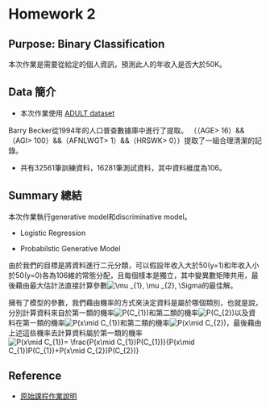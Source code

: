 
# Homework 2


## Purpose: Binary Classification

本次作業是需要從給定的個人資訊，預測此人的年收入是否大於50K。

## Data 簡介

* 本次作業使用 [ADULT dataset](https://archive.ics.uci.edu/ml/datasets/Adult)

Barry Becker從1994年的人口普查數據庫中進行了提取。 
（（AGE> 16）&&（AGI> 100）&&（AFNLWGT> 1）&&（HRSWK> 0））提取了一組合理清潔的記錄。

* 共有32561筆訓練資料，16281筆測試資料，其中資料維度為106。


## Summary 總結

本次作業執行generative model和discriminative model。

* Logistic Regression


* Probabilstic Generative Model

由於我們的目標是將資料進行二元分類，可以假設年收入大於50(y=1)和年收入小於50(y=0)各為106維的常態分配，且每個樣本是獨立，其中變異數矩陣共用，最後藉由最大估計法直接計算參數<img src="https://latex.codecogs.com/gif.latex?\mu&space;_{1},&space;\mu&space;_{2},&space;\Sigma" title="\mu _{1}, \mu _{2}, \Sigma" />的最佳解。

擁有了模型的參數，我們藉由機率的方式來決定資料是屬於哪個類別，也就是說，分別計算資料來自於第一類的機率<img src="https://latex.codecogs.com/gif.latex?P(C_{1})" title="P(C_{1})" />和第二類的機率<img src="https://latex.codecogs.com/gif.latex?P(C_{1})" title="P(C_{2})" />以及資料在第一類的機率<img src="https://latex.codecogs.com/gif.latex?P(x\mid&space;C_{1})" title="P(x\mid C_{1})" />和第二類的機率<img src="https://latex.codecogs.com/gif.latex?P(x\mid&space;C_{1})" title="P(x\mid C_{2})" />，最後藉由上述這些機率去計算資料屬於第一類的機率<img src="https://latex.codecogs.com/gif.latex?P(x\mid&space;C_{1})=&space;\frac{P(x\mid&space;C_{1})P(C_{1})}{P(x\mid&space;C_{1})P(C_{1})&plus;P(x\mid&space;C_{2})P(C_{2})}" title="P(x\mid C_{1})= \frac{P(x\mid C_{1})P(C_{1})}{P(x\mid C_{1})P(C_{1})+P(x\mid C_{2})P(C_{2})}" />


## Reference

* [原始課程作業說明](https://docs.google.com/presentation/d/12wP13zwBWSmmYq4DufsxiMjmXociERW7VnjPWscXZO8/edit#slide=id.g1ef9a0916d_0_0)

